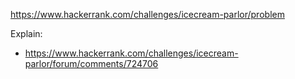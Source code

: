 https://www.hackerrank.com/challenges/icecream-parlor/problem

Explain:

- https://www.hackerrank.com/challenges/icecream-parlor/forum/comments/724706
